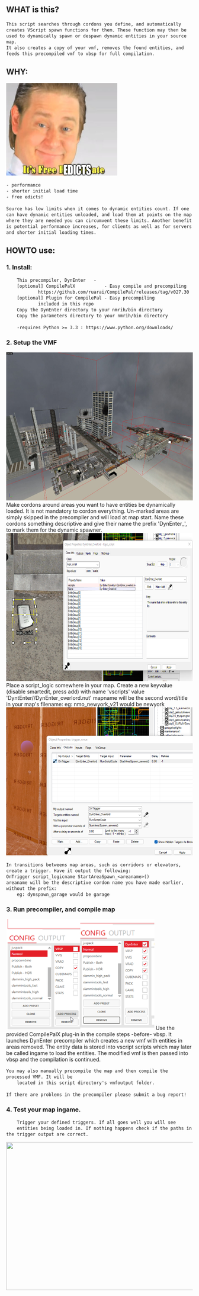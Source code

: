 ## WHAT is this?
    This script searches through cordons you define, and automatically creates VScript spawn functions for them. These function may then be used to dynamically spawn or despawn dynamic entities in your source map. 
    It also creates a copy of your vmf, removes the found entities, and feeds this precompiled vmf to vbsp for full compilation.

## WHY:                         
<img src="images/itsfree.png" data-canonical-src="images/itsfree.png" width="300" height="250" />

    - performance
    - shorter initial load time
    - free edicts!

    Source has low limits when it comes to dynamic entities count. If one can have dynamic entities unloaded, and load them at points on the map where they are needed you can circumvent these limits. Another benefit is potential performance increases, for clients as well as for servers and shorter initial loading times.


## HOWTO use:

### 1.  Install:
        This precompiler, DynEnter   - 
        [optional] CompilePalX           - Easy compile and precompiling
                https://github.com/ruarai/CompilePal/releases/tag/v027.30
        [optional] Plugin for CompilePal - Easy precompiling
                included in this repo
        Copy the DynEnter directory to your nmrih/bin directory
        Copy the parameters directory to your nmrih/bin directory

        -requires Python >= 3.3 : https://www.python.org/downloads/

### 2.  Setup the VMF
<img src="images/cordoning.jpg" data-canonical-src="images/cordoning.jpg" width="600" height="400" />
    Make cordons around areas you want to have entities be dynamically loaded.
        It is not mandatory to cordon everything. Un-marked areas are simply skipped in the precompiler and will load at map start.
    Name these cordons something descriptive and give their name the prefix 'DynEnter_',   to mark them for the dynamic spawner.
<img src="images/setup_overlord.png" data-canonical-src="images/setup_overlord.png" width="600" height="400" />
    Place a script_logic somewhere in your map. Create a new keyvalue (disable smartedit, press add) with name 'vscripts' value 'DyntEnter/<mapname>/DynEnter_overlord.nut'
    mapname will be the second word/title in your map's filename:
        eg: nmo_newyork_v21 would be newyork
<img src="images/setup_trigger.png" data-canonical-src="images/setup_trigger.png" width="600" height="400" />

    In transitions betweens map areas, such as corridors or elevators, create a trigger. Have it output the following:
    OnTrigger script_logicname StartAreaSpawn_<areaname>()
    areaname will be the descriptive cordon name you have made earlier, without the prefix:
        eg: dynspawn_garage would be garage

### 3.  Run precompiler, and compile map
<img src="images/setupplug1.png" data-canonical-src="images/setupplug1.png" width="200" height="300" /><img src="images/setupplug2.png" data-canonical-src="images/setupplug2.png" width="200" height="300" />
        Use the provided CompilePalX plug-in in the compile steps -before- vbsp. It 
        launches DynEnter precompiler which creates a new vmf with entities in areas removed. The entity data is stored into vscript scripts which may later be called ingame to load the entities. The modified vmf is then passed into vbsp and the compilation is continued.


    You may also manually precompile the map and then compile the processed VMF. It will be
        located in this script directory's vmfoutput folder.

    If there are problems in the precompiler please submit a bug report!

### 4.  Test your map ingame. 
        Trigger your defined triggers. If all goes well you will see 
        entities being loaded in. If nothing happens check if the paths in the trigger output are correct.

<img src="images/demo.gif" data-canonical-src="images/demo.gif" width="600" height="400" />